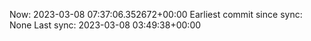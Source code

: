 Now: 2023-03-08 07:37:06.352672+00:00 Earliest commit since sync: None Last sync: 2023-03-08 03:49:38+00:00
